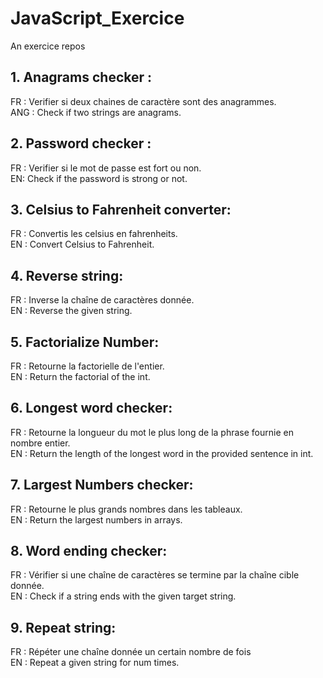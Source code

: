 # JavaScript_Exercice
An exercice repos

## 1. Anagrams checker :
FR :  Verifier si deux chaines de caractère sont des anagrammes.  
ANG : Check if two strings are anagrams.

## 2. Password checker :
FR : Verifier si le mot de passe est fort ou non.  
EN: Check if the password is strong or not. 

## 3. Celsius to Fahrenheit converter:
FR : Convertis les celsius en fahrenheits.  
EN : Convert Celsius to Fahrenheit.

## 4. Reverse string:
FR : Inverse la chaîne de caractères donnée.      
EN : Reverse the given string.

## 5. Factorialize Number:
FR : Retourne la factorielle de l'entier.      
EN : Return the factorial of the int. 

## 6. Longest word checker:
FR : Retourne la longueur du mot le plus long de la phrase fournie en nombre entier.       
EN : Return the length of the longest word in the provided sentence in int.  

## 7. Largest Numbers checker:
FR : Retourne le plus grands nombres dans les tableaux.       
EN : Return the largest numbers in arrays. 

## 8. Word ending checker:
FR : Vérifier si une chaîne de caractères se termine par la chaîne cible donnée.       
EN : Check if a string ends with the given target string.   

## 9. Repeat string:
FR : Répéter une chaîne donnée un certain nombre de fois     
EN : Repeat a given string for num times.   
